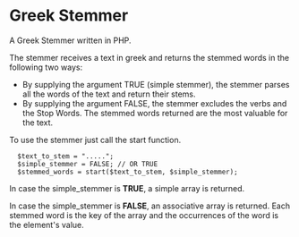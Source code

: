 # Greek Stemmer

A Greek Stemmer written in PHP.

The stemmer receives a text in greek and returns the stemmed words in the following
two ways:
* By supplying the argument TRUE (simple stemmer), the stemmer parses all the words of the text and return their stems.
* By supplying the argument FALSE, the stemmer excludes the verbs and the Stop Words. The stemmed words returned are the most valuable for the text.


To use the stemmer just call the start function.


      $text_to_stem = ".....";
      $simple_stemmer = FALSE; // OR TRUE
      $stemmed_words = start($text_to_stem, $simple_stemmer);



In case the simple_stemmer is **TRUE**, a simple array is returned.

In case the simple_stemmer is **FALSE**, an associative array is returned. Each stemmed word is the key of the array and the occurrences of the word is the element's value.
